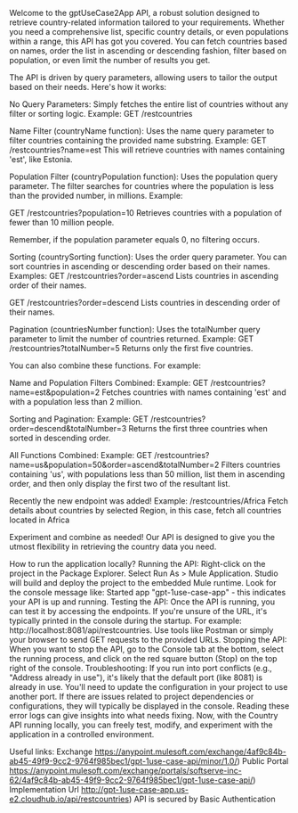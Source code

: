 Welcome to the gptUseCase2App API, a robust solution designed to retrieve country-related information tailored to your requirements. Whether you need a comprehensive list, specific country details, or even populations within a range, this API has got you covered. You can fetch countries based on names, order the list in ascending or descending fashion, filter based on population, or even limit the number of results you get.

The API is driven by query parameters, allowing users to tailor the output based on their needs. Here's how it works:

No Query Parameters: Simply fetches the entire list of countries without any filter or sorting logic.
Example:
GET /restcountries

Name Filter (countryName function): Uses the name query parameter to filter countries containing the provided name substring.
Example:
GET /restcountries?name=est
This will retrieve countries with names containing 'est', like Estonia.

Population Filter (countryPopulation function): Uses the population query parameter. The filter searches for countries where the population is less than the provided number, in millions.
Example:

GET /restcountries?population=10
Retrieves countries with a population of fewer than 10 million people.

Remember, if the population parameter equals 0, no filtering occurs.

Sorting (countrySorting function): Uses the order query parameter. You can sort countries in ascending or descending order based on their names.
Examples:
GET /restcountries?order=ascend
Lists countries in ascending order of their names.

GET /restcountries?order=descend
Lists countries in descending order of their names.

Pagination (countriesNumber function): Uses the totalNumber query parameter to limit the number of countries returned.
Example:
GET /restcountries?totalNumber=5
Returns only the first five countries.

You can also combine these functions. For example:

Name and Population Filters Combined:
Example:
GET /restcountries?name=est&population=2
Fetches countries with names containing 'est' and with a population less than 2 million.

Sorting and Pagination:
Example:
GET /restcountries?order=descend&totalNumber=3
Returns the first three countries when sorted in descending order.

All Functions Combined:
Example:
GET /restcountries?name=us&population=50&order=ascend&totalNumber=2
Filters countries containing 'us', with populations less than 50 million, list them in ascending order, and then only display the first two of the resultant list.

Recently the new endpoint was added!
Example:
 /restcountries/Africa 
Fetch details about countries by selected Region, in this case, fetch all countries located in Africa

Experiment and combine as needed! Our API is designed to give you the utmost flexibility in retrieving the country data you need.

How to run the application locally?
 Running the API:
    Right-click on the project in the Package Explorer.
    Select Run As > Mule Application.
    Studio will build and deploy the project to the embedded Mule runtime.
    Look for the console message like: Started app "gpt-1use-case-app" - this indicates your API is up and running.
 Testing the API:
    Once the API is running, you can test it by accessing the endpoints. If you're unsure of the URL, it's typically printed in the console during the startup. For example: 
    http://localhost:8081/api/restcountries.
    Use tools like Postman or simply your browser to send GET requests to the provided URLs.
 Stopping the API:
    When you want to stop the API, go to the Console tab at the bottom, select the running process, and click on the red square button (Stop) on the top right of the console.
 Troubleshooting:
    If you run into port conflicts (e.g., "Address already in use"), it's likely that the default port (like 8081) is already in use. You'll need to update the configuration in your project to use another port.
    If there are issues related to project dependencies or configurations, they will typically be displayed in the console. Reading these error logs can give insights into what needs fixing.
    Now, with the Country API running locally, you can freely test, modify, and experiment with the application in a controlled environment. 

Useful links:
Exchange             https://anypoint.mulesoft.com/exchange/4af9c84b-ab45-49f9-9cc2-9764f985bec1/gpt-1use-case-api/minor/1.0/)
Public Portal        https://anypoint.mulesoft.com/exchange/portals/softserve-inc-62/4af9c84b-ab45-49f9-9cc2-9764f985bec1/gpt-1use-case-api/)
Implementation Url   http://gpt-1use-case-app.us-e2.cloudhub.io/api/restcountries)
   API is secured by Basic Authentication
